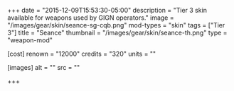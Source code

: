 +++
date = "2015-12-09T15:53:30-05:00"
description = "Tier 3 skin available for weapons used by GIGN operators."
image = "/images/gear/skin/seance-sg-cqb.png"
mod-types = "skin"
tags = ["Tier 3"]
title = "Seance"
thumbnail = "/images/gear/skin/seance-th.png"
type = "weapon-mod"

[cost]
  renown = "12000"
  credits = "320"
  units = ""

[images]
  alt = ""
  src = ""

+++
